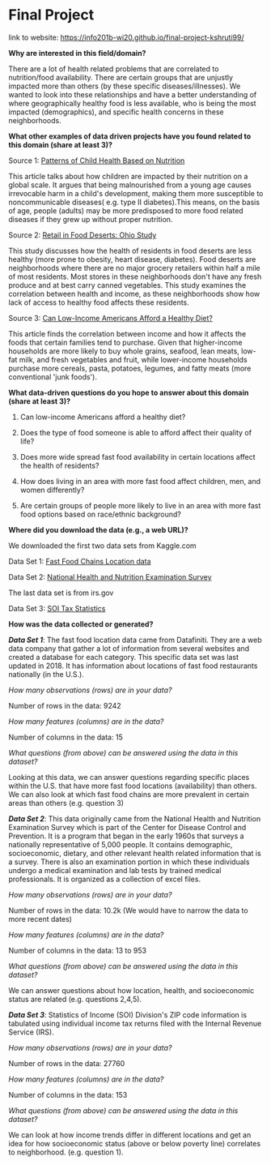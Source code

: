 # Final Project

link to website: https://info201b-wi20.github.io/final-project-kshruti99/

**Why are interested in this field/domain?**

There are a lot of health related problems that are correlated to nutrition/food availability.
There are certain groups that are unjustly impacted more than others (by these specific diseases/illnesses).
We wanted to look into these relationships and have a better understanding of where geographically healthy food is less available, who is being the most impacted (demographics), and specific health concerns in these neighborhoods.

**What other examples of data driven projects have you found related to this domain (share at least 3)?**

Source 1: [Patterns of Child Health Based on Nutrition](https://www.karger.com/Article/Abstract/66400)

This article talks about how children are impacted by their nutrition on a global scale. It argues that being malnourished from a young age causes irrevocable harm in a child's development, making them more susceptible to noncommunicable diseases( e.g. type II diabetes).This means, on the basis of age, people (adults) may be more predisposed to more food related diseases if they grew up without proper nutrition.

Source 2: [Retail in Food Deserts: Ohio Study](https://www.ncbi.nlm.nih.gov/pmc/articles/PMC5645198/)

This study discusses how the health of residents in food deserts are less healthy (more prone to obesity, heart disease, diabetes). Food deserts are neighborhoods where there are no major grocery retailers within half a mile of most residents. Most stores in these neighborhoods don't have any fresh produce and at best carry canned vegetables. This study examines the correlation between health and income, as these neighborhoods show how lack of access to healthy food affects these residents.

Source 3: [Can Low-Income Americans Afford a Healthy Diet?](https://www.ncbi.nlm.nih.gov/pmc/articles/PMC2847733/)

This article finds the correlation between income and how it affects the foods that certain families tend to purchase.  Given that higher-income households are more likely to buy whole grains, seafood, lean meats, low-fat milk, and fresh vegetables and fruit, while lower-income households purchase more cereals, pasta, potatoes, legumes, and fatty meats (more conventional 'junk foods').


**What data-driven questions do you hope to answer about this domain (share at least 3)?**

1) Can low-income Americans afford a healthy diet?

2) Does the type of food someone is able to afford affect their quality of life?

3) Does more wide spread fast food availability in certain locations affect the health of residents?

4) How does living in an area with more fast food affect children, men, and women differently?

5) Are certain groups of people more likely to live in an area with more fast food options based on race/ethnic background?


**Where did you download the data (e.g., a web URL)?**

We downloaded the first two data sets from Kaggle.com

Data Set 1: [Fast Food Chains Location data](https://www.kaggle.com/datafiniti/fast-food-restaurants)

Data Set 2: [National Health and Nutrition Examination Survey](https://www.kaggle.com/cdc/national-health-and-nutrition-examination-survey)

The last data set is from irs.gov

Data Set 3: [SOI Tax Statistics](https://www.irs.gov/statistics/soi-tax-stats-individual-income-tax-statistics-2017-zip-code-data-soi)

**How was the data collected or generated?**

_**Data Set 1**_: The fast food location data came from Datafiniti. They are a web data company that gather a lot of information from several websites and created a database for each category. This specific data set was last updated in 2018. It has information about locations of fast food restaurants nationally (in the U.S.).

_How many observations (rows) are in your data?_

Number of rows in the data: 9242

_How many features (columns) are in the data?_

Number of columns in the data: 15  

_What questions (from above) can be answered using the data in this dataset?_

Looking at this data, we can answer questions regarding specific places within the U.S. that have more fast food locations (availability) than others. We can also look at which fast food chains are more prevalent in certain areas than others (e.g. question 3)

_**Data Set 2**_: This data originally came from the National Health and Nutrition Examination Survey which is part of the Center for Disease Control and Prevention. It is a program that began in the early 1960s that surveys a nationally representative of 5,000 people. It contains demographic, socioeconomic, dietary, and other relevant health related information that is a survey. There is also an examination portion in which these individuals undergo a medical examination and lab tests by trained medical professionals. It is organized as a collection of excel files.

_How many observations (rows) are in your data?_

Number of rows in the data: 10.2k (We would have to narrow the data to more recent dates)

_How many features (columns) are in the data?_

Number of columns in the data: 13 to 953

_What questions (from above) can be answered using the data in this dataset?_

We can answer questions about how location, health, and socioeconomic status are related (e.g. questions 2,4,5).

_**Data Set 3**_: Statistics of Income (SOI) Division's ZIP code information is tabulated using individual income tax returns filed with the Internal Revenue Service (IRS).

_How many observations (rows) are in your data?_

Number of rows in the data: 27760

_How many features (columns) are in the data?_

Number of columns in the data: 153

_What questions (from above) can be answered using the data in this dataset?_

We can look at how income trends differ in different locations and get an idea for how socioeconomic status (above or below poverty line) correlates to neighborhood. (e.g. question 1).
